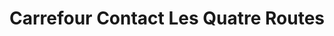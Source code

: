 ---
title: "Carrefour Contact Les Quatre Routes"
url: /les-quatre-routes-du-lot/carrefour-contact-les-quatre-routes/
shop: supermarché
---